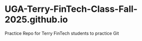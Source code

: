 # UGA-Terry-FinTech-Class-Fall-2025.github.io
Practice Repo for Terry FinTech students to practice Git

